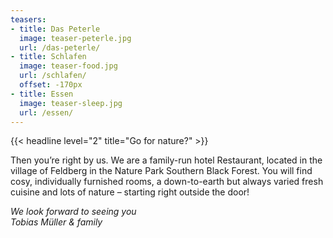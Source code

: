 ```yaml
---
teasers:
- title: Das Peterle
  image: teaser-peterle.jpg
  url: /das-peterle/
- title: Schlafen
  image: teaser-food.jpg
  url: /schlafen/
  offset: -170px
- title: Essen
  image: teaser-sleep.jpg
  url: /essen/
---
```


{{< headline level="2" title="Go for nature?" >}}

Then you’re right by us. We are a family-run hotel Restaurant, located in the village of Feldberg in the Nature Park Southern Black Forest. You will find cosy, individually furnished rooms, a down-to-earth but always varied fresh cuisine and lots of nature – starting right outside the door!

*We look forward to seeing you*  
*Tobias Müller & family*
